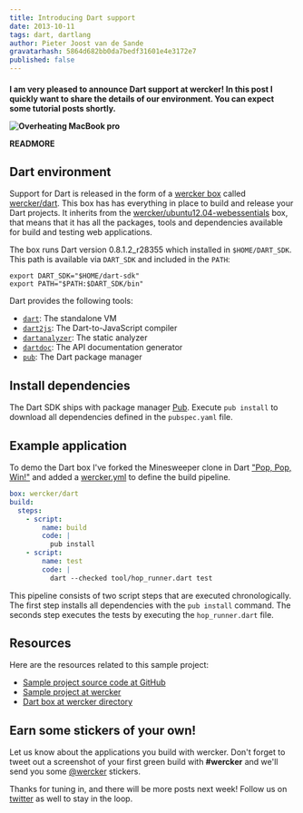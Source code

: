 ```yaml
---
title: Introducing Dart support
date: 2013-10-11
tags: dart, dartlang
author: Pieter Joost van de Sande
gravatarhash: 5864d682bb0da7bedf31601e4e3172e7
published: false
---
```

<h4 class="subheader">
I am very pleased to announce Dart support at wercker! In this post I quickly want to share the details of our environment. You can expect some tutorial posts shortly.
</4>

![Overheating MacBook pro](/images/posts/dart/wercker+dart.jpg)

READMORE

## Dart environment

Support for Dart is released in the form of a [wercker box](http://devcenter.wercker.com/articles/boxes/) called [wercker/dart](https://app.wercker.com/#applications/5255489a367392913001326b/tab/details). This box has has everything in place to build and release your Dart projects. It inherits from the [wercker/ubuntu12.04-webessentials](https://app.wercker.com/#applications/51ab0c42df8960ba45003fd9/tab/details) box, that means that it has all the packages, tools and dependencies available for build and testing web applications.

The box runs Dart version 0.8.1.2_r28355 which installed in `$HOME/DART_SDK`. This path is available via `DART_SDK` and included in the `PATH`:

```
export DART_SDK="$HOME/dart-sdk"
export PATH="$PATH:$DART_SDK/bin"
```

Dart provides the following tools:

* [`dart`](https://www.dartlang.org/docs/dart-up-and-running/contents/ch04-tools-dart-vm.html): The standalone VM
* [`dart2js`](https://www.dartlang.org/docs/dart-up-and-running/contents/ch04-tools-dart2js.html): The Dart-to-JavaScript compiler
* [`dartanalyzer`](https://www.dartlang.org/docs/dart-up-and-running/contents/ch04-tools-dart_analyzer.html): The static analyzer
* [`dartdoc`](https://www.dartlang.org/docs/dart-up-and-running/contents/ch04-tools-dartdoc.html): The API documentation generator
* [`pub`](http://pub.dartlang.org/): The Dart package manager

## Install dependencies

The Dart SDK ships with package manager [Pub](http://www.dartlang.org/docs/pub-package-manager/). Execute `pub install` to download all dependencies defined in the `pubspec.yaml` file.

## Example application

To demo the Dart box I've forked the Minesweeper clone in Dart ["Pop, Pop, Win!"](https://github.com/pjvds/pop-pop-win) and added a [wercker.yml](https://github.com/pjvds/pop-pop-win/blob/master/wercker.yml) to define the build pipeline.

``` yaml
box: wercker/dart
build:
  steps:
    - script:
        name: build
        code: |
          pub install
    - script:
        name: test
        code: |
          dart --checked tool/hop_runner.dart test
```

This pipeline consists of two script steps that are executed chronologically. The first step installs all dependencies with the `pub install` command. The seconds step executes the tests by executing the `hop_runner.dart` file.

## Resources

Here are the resources related to this sample project:

* [Sample project source code at GitHub](https://github.com/pjvds/pop-pop-win/)
* [Sample project at wercker](https://app.wercker.com/project/bykey/a4bb9e6ebb162598e26ce5aff19243e3)
* [Dart box at wercker directory](https://app.wercker.com/#applications/5255489a367392913001326b/tab/details)

## Earn some stickers of your own!

Let us know about the applications you build with wercker. Don't forget to tweet out a screenshot of your first green build with **#wercker** and we'll send you some [@wercker](http://twitter.com/wercker) stickers.

Thanks for tuning in, and there will be more posts next week! Follow us on [twitter](http://twitter.com/wercker) as well to stay in the loop.
